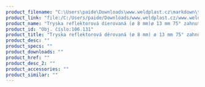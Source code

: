 ```yaml
---
product_filename: "C:\Users\paide\Downloads\www.weldplast.cz\markdown\tryska-reflektorova-derovana-o-8-mm-o-13-mm-75-zahnuta.md"
product_link: "file:/C:/Users/paide/Downloads/www.weldplast.cz/www.weldplast.cz/sk/tryska-reflektorova-derovana-o-8-mm-o-13-mm-75-zahnuta"
product_name: "Tryska reflektorová dierovaná (ø 8 mm)ø 13 mm 75° zahnutá"
product_id: "Obj. číslo:106.131"
product_title: "Tryska reflektorová děrovaná (ø 8 mm) ø 13 mm 75° zahnutá | Weldplast"
product_desc: ""
product_specs: ""
product_downloads: ""
product_href: ""
product_desc_2: ""
product_accessories: ""
product_similar: ""
---
```

